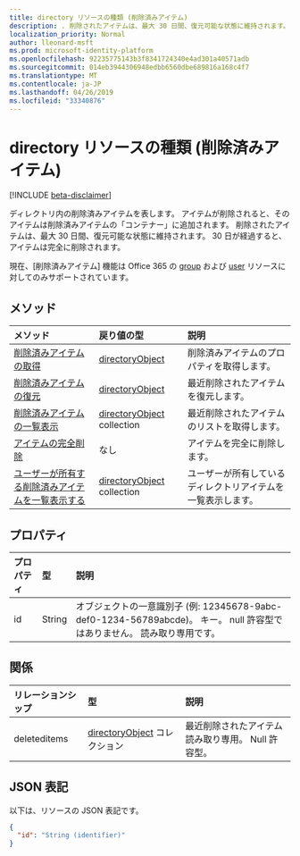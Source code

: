 ```yaml
---
title: directory リソースの種類 (削除済みアイテム)
description: . 削除されたアイテムは、最大 30 日間、復元可能な状態に維持されます。 30 日が経過すると、アイテムは完全に削除されます。
localization_priority: Normal
author: lleonard-msft
ms.prod: microsoft-identity-platform
ms.openlocfilehash: 92235775143b3f8341724340e4ad301a40571adb
ms.sourcegitcommit: 014eb3944306948edbb6560dbe689816a168c4f7
ms.translationtype: MT
ms.contentlocale: ja-JP
ms.lasthandoff: 04/26/2019
ms.locfileid: "33340876"
---
```

# <a name="directory-resource-type-deleted-items"></a>directory リソースの種類 (削除済みアイテム)

[!INCLUDE [beta-disclaimer](../../includes/beta-disclaimer.md)]

ディレクトリ内の削除済みアイテムを表します。 アイテムが削除されると、そのアイテムは削除済みアイテムの「コンテナー」に追加されます。 削除されたアイテムは、最大 30 日間、復元可能な状態に維持されます。 30 日が経過すると、アイテムは完全に削除されます。

現在、[削除済みアイテム] 機能は Office 365 の [group](group.md) および [user](users.md) リソースに対してのみサポートされています。

## <a name="methods"></a>メソッド

| メソッド         | 戻り値の型 | 説明 |
|:---------------|:------------|:------------|
|[削除済みアイテムの取得](../api/directory-deleteditems-get.md) | [directoryObject](directoryobject.md) | 削除済みアイテムのプロパティを取得します。 |
|[削除済みアイテムの復元](../api/directory-deleteditems-restore.md) |[directoryObject](directoryobject.md)| 最近削除されたアイテムを復元します。 |
|[削除済みアイテムの一覧表示](../api/directory-deleteditems-list.md) |[directoryObject](directoryobject.md) collection| 最近削除されたアイテムのリストを取得します。 |
|[アイテムの完全削除](../api/directory-deleteditems-delete.md) | なし | アイテムを完全に削除します。 |
|[ユーザーが所有する削除済みアイテムを一覧表示する](../api/directory-deleteditems-user-owned.md) | [directoryObject](directoryobject.md) collection | ユーザーが所有しているディレクトリアイテムを一覧表示します。 |

## <a name="properties"></a>プロパティ
| プロパティ   | 型 |説明|
|:---------------|:--------|:----------|
|id|String| オブジェクトの一意識別子 (例: 12345678-9abc-def0-1234-56789abcde)。 キー。 null 許容型ではありません。 読み取り専用です。|

## <a name="relationships"></a>関係
| リレーションシップ | 型   |説明|
|:---------------|:--------|:----------|
|deleteditems|[directoryObject](directoryobject.md) コレクション| 最近削除されたアイテム 読み取り専用。 Null 許容型。|

## <a name="json-representation"></a>JSON 表記
以下は、リソースの JSON 表記です。

<!-- {
  "blockType": "resource",
  "keyProperty":"id",
  "optionalProperties": [

  ],
  "@odata.type": "microsoft.graph.directory"
}-->

```json
{
  "id": "String (identifier)"
}
```

<!-- uuid: 8fcb5dbc-d5aa-4681-8e31-b001d5168d79
2015-10-25 14:57:30 UTC -->
<!--
{
  "type": "#page.annotation",
  "description": "directory resource",
  "keywords": "",
  "section": "documentation",
  "tocPath": "",
  "suppressions": []
}
-->

